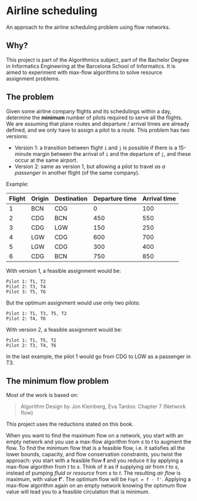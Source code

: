 Airline scheduling
====================
An approach to the airline scheduling problem using flow networks.

Why?
-------------
This project is part of the Algorithmics subject, part of the Bachelor Degree in Informatics Engineering at the Barcelona School of Informatics.
It is aimed to experiment with max-flow algorithms to solve resource assignment problems.

The problem
------------
Given some airline company flights and its schedulings within a day, determine the **minimum** number of pilots required to serve all the flights.
We are assuming that plane routes and departure / arrival times are already defined, and we only have to assign a pilot to a route.
This problem has two versions:

- Version 1: a transition between flight `i` and `j` is possible if there is a 15-minute margin between the arrival of `i` and the departure of `j`, and these occur at the same airport.
- Version 2: same as version 1, but allowing a pilot to travel *as a passenger* in another flight (of the same company).

Example:

Flight | Origin | Destination | Departure time | Arrival time
-------|--------|-------------|----------------|-------------
1 | BCN | CDG | 0 | 100
2 | CDG | BCN | 450 | 550
3 | CDG | LGW | 150 | 250
4 | LGW | CDG | 600 | 700
5 | LGW | CDG | 300 | 400
6 | CDG | BCN | 750 | 850

With version 1, a feasible assignment would be:
```
Pilot 1: T1, T2
Pilot 2: T3, T4
Pilot 3: T5, T6
```

But the optimum assignment would use only two pilots:
```
Pilot 1: T1, T3, T5, T2
Pilot 2: T4, T6
```

With version 2, a feasible assignment would be:
```
Pilot 1: T1, T5, T2
Pilot 2: T3, T4, T6
```

In the last example, the pilot 1 would go from CDG to LGW as a passenger in T3.


The minimum flow problem
-------------------------

Most of the work is based on:

> Algorithm Design by Jon Kleinberg, Eva Tardos: Chapter 7 (Network flow)

This project uses the reductions stated on this book.

When you want to find the maximum flow on a network, you start with an empty network and you use a max-flow algorithm from *s* to *t* to augment the flow.
To find the minimum flow that is a feasible flow, i.e. it satisfies all the lower bounds, capacity, and flow conservation constraints,
you twist the approach: you start with a feasible flow **f** and you reduce it by applying a max-flow algorithm from *t* to *s*.
Think of it as if supplying *air* from *t* to *s*, instead of pumping *fluid* or *resource* from *s* to *t*.
The resulting *air flow* is maximum, with value **f'**.
The optimum flow will be `Fopt = f - f'`. Applying a max-flow algorithm again on an empty network knowing the optimum flow value will lead you to a feasible circulation that is minimum.
